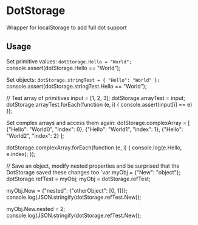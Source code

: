 # DotStorage
Wrapper for localStorage to add full dot support

## Usage
Set primitive values:
`dotStorage.Hello = "World";`
console.assert(dotStorage.Hello == "World");

Set objects:
`dotStorage.stringTest = {
    "Hello": "World"
};`
console.assert(dotStorage.stringTest.Hello == "World");

// Test array of primitives
input = [1, 2, 3];
dotStorage.arrayTest = input;
dotStorage.arrayTest.forEach(function (e, i) {
    console.assert(input[i] == e)
});

Set complex arrays and access them again:
dotStorage.complexArray = [
    {"Hello": "World0", "index": 0},
    {"Hello": "World1", "index": 1},
    {"Hello": "World2", "index": 2}
];

dotStorage.complexArray.forEach(function (e, i) {
    console.log(e.Hello, e.index);
});

// Save an object, modify nested properties and be surprised that the DotStorage saved these changes too
`var myObj = {"New": "object"};
dotStorage.refTest = myObj;
myObj = dotStorage.refTest;

myObj.New = {"nested": {"otherObject": [0, 1]}};
console.log(JSON.stringify(dotStorage.refTest.New));

myObj.New.nested = 2;
console.log(JSON.stringify(dotStorage.refTest.New));`
`

